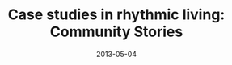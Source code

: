 ---
layout: message
category: message
series: "Rhythm"
title: "Case studies in rhythmic living: Community Stories"
date: 2013-05-04
audio-description: "People in our community share their rhythms"
audio: "http://www.crossroads.net/players/media/hq/rhythm03.mp3"
audio-title: "Case studies in rhythmic living&#58; Community Stories"
audio-duration: "44:38"
program-description: "Rhythm - WK 4 Program"
program: "http://www.crossroads.net/players/media/hq/05_04-05_13Program_LO.pdf"
program-title: "Case studies in rhythmic living&#58; Community Stories"
video-description: "People in our community share their rhythms"
video-title: "Case studies in rhythmic living&#58; Community Stories"
video: "https://s3.amazonaws.com/crossroadsvideomessages/rhythm03.mp4"
video-poster: "https://www.crossroads.net/uploadedfiles/rhythm03_still.jpg"
---